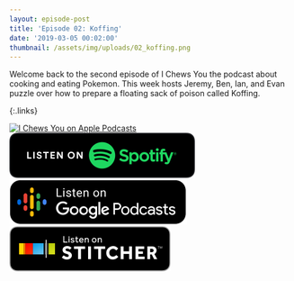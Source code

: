 ```yaml
---
layout: episode-post
title: 'Episode 02: Koffing'
date: '2019-03-05 00:02:00'
thumbnail: /assets/img/uploads/02_koffing.png
---
```

Welcome back to the second episode of I Chews You the podcast about cooking and eating Pokemon. This week hosts Jeremy, Ben, Ian, and Evan puzzle over how to prepare a floating sack of poison called Koffing.



{:.links} 

 [![I Chews You on Apple Podcasts](https://linkmaker.itunes.apple.com/en-us/badge-lrg.svg?releaseDate=2019-04-16T00:00:00Z&kind=podcast&bubble=podcasts)](https://podcasts.apple.com/us/podcast/02-koffing/id1455409177?i=1000431245159)  [![I Chews You on Spotify](/assets/img/uploads/spotify-badge-button.svg)](https://open.spotify.com/episode/1MOOLHJBxNvf0SOERHXgQT)  [![I Chews You on Google Podcasts](/assets/img/uploads/google-podcasts-badge-button.svg)](https://podcasts.google.com/?feed=aHR0cHM6Ly9pY2hld3N5b3UubGlic3luLmNvbS9yc3M&episode=ZWZjZmZhNmM5Mzg4NDY0YmI2MTFhMGQ5NTBjM2E3MGQ&ved=0CGQQzsICahcKEwjoyvLep7fnAhUAAAAAHQAAAAAQBQ)  [![I Chews You on Stitcher](/assets/img/uploads/stitcher-badge-button.svg)](https://www.stitcher.com/podcast/i-chews-you/e/60170606)
